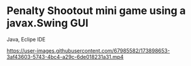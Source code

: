 # Penalty Shootout mini game using a javax.Swing GUI
Java, Eclipe IDE

https://user-images.githubusercontent.com/67985582/173898653-3af43603-5743-4bc4-a29c-6de018231a31.mp4
